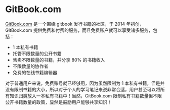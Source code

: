 # GitBook.com

[GitBook.com](https://www.gitbook.com/) 是一个围绕 gitbook 发行书籍的社区，于 2014 年初创，GitBook.com 提供免费和付费的服务，而且免费账户就可以享受诸多服务，包括：

- 1 本私有书籍
- 托管不限数量的公开书籍
- 售卖不限数量的书籍，并分享 80% 的书籍收入 
- 不限数量的协作者
- 免费的在线书籍编辑器

对于普通用户来说，免费账号就已经够用，因为虽然限制为 1 本私有书籍，但是并没有限制书籍的大小，所以对于个人的学习笔记来说非常合适，用户甚至可以将所有知识归类放入一本私有书籍中！当然，GitBook.com 限制私有书籍数量但不限公开书籍数量的政策，显然是鼓励用户能够共享知识！
